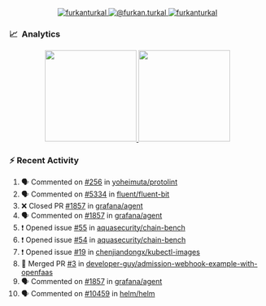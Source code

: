 <p align="center">
  <a href="https://linkedin.com/in/furkanturkal" target="blank">
    <img src="https://img.shields.io/badge/linkedin-%230077B5.svg?&style=for-the-badge&logo=linkedin&logoColor=white" alt="furkanturkal" />
  </a>
  <a href="https://medium.com/@furkan.turkal" target="blank">
    <img src="https://img.shields.io/badge/medium-%2312100E.svg?&style=for-the-badge&logo=medium&logoColor=white" alt="@furkan.turkal" />
  </a>
  <a href="https://twitter.com/furkanturkaI" target="blank">
    <img src="https://img.shields.io/badge/Twitter-1DA1F2?style=for-the-badge&logo=twitter&logoColor=white" alt="furkanturkaI" />
  </a>
</p>

### 📈 &nbsp;Analytics

<p align="center">
  <a href="https://coderstats.net/github/#Dentrax">
    <img height="180em" src="https://github-readme-stats-eight-theta.vercel.app/api?username=Dentrax&show_icons=true&theme=algolia&include_all_commits=true&count_private=true&line_height=26"/>
    <img height="180em" src="https://github-readme-stats-eight-theta.vercel.app/api/top-langs/?username=Dentrax&layout=compact&langs_count=8&theme=algolia&line_height=26"/>
  </a>
</p>

### :zap: Recent Activity

<!--START_SECTION:activity-->
1. 🗣 Commented on [#256](https://github.com/yoheimuta/protolint/issues/256) in [yoheimuta/protolint](https://github.com/yoheimuta/protolint)
2. 🗣 Commented on [#5334](https://github.com/fluent/fluent-bit/issues/5334) in [fluent/fluent-bit](https://github.com/fluent/fluent-bit)
3. ❌ Closed PR [#1857](https://github.com/grafana/agent/pull/1857) in [grafana/agent](https://github.com/grafana/agent)
4. 🗣 Commented on [#1857](https://github.com/grafana/agent/issues/1857) in [grafana/agent](https://github.com/grafana/agent)
5. ❗️ Opened issue [#55](https://github.com/aquasecurity/chain-bench/issues/55) in [aquasecurity/chain-bench](https://github.com/aquasecurity/chain-bench)
6. ❗️ Opened issue [#54](https://github.com/aquasecurity/chain-bench/issues/54) in [aquasecurity/chain-bench](https://github.com/aquasecurity/chain-bench)
7. ❗️ Opened issue [#19](https://github.com/chenjiandongx/kubectl-images/issues/19) in [chenjiandongx/kubectl-images](https://github.com/chenjiandongx/kubectl-images)
8. 🎉 Merged PR [#3](https://github.com/developer-guy/admission-webhook-example-with-openfaas/pull/3) in [developer-guy/admission-webhook-example-with-openfaas](https://github.com/developer-guy/admission-webhook-example-with-openfaas)
9. 🗣 Commented on [#1857](https://github.com/grafana/agent/issues/1857) in [grafana/agent](https://github.com/grafana/agent)
10. 🗣 Commented on [#10459](https://github.com/helm/helm/issues/10459) in [helm/helm](https://github.com/helm/helm)
<!--END_SECTION:activity-->
